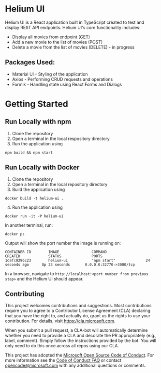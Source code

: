 # Helium UI

Helium UI is a React application built in TypeScript created to test and display REST API endpoints. Helium UI's core functionality includes:
- Display all movies from endpoint (GET)
- Add a new movie to the list of movies (POST)
- Delete a movie from the list of movies (DELETE) - in progress

## Packages Used:
- Material UI - Styling of the application
- Axios - Performing CRUD requests and operations
- Formik - Handling state using React Forms and Dialogs
  

# Getting Started

## Run Locally with npm

1. Clone the repository
2. Open a terminal in the local respository directory
3. Run the application using
```
npm build && npm start
```

## Run Locally with Docker

1. Clone the repository
2. Open a terminal in the local repository directory
3. Build the application using
```
docker build -t helium-ui .
```
4. Run the application using
```
docker run -it -P helium-ui
```
In another terminal, run:
```
docker ps
```
Output will show the port number the image is running on:
```
CONTAINER ID        IMAGE               COMMAND                  CREATED             STATUS              PORTS                  
1dafc0296c23        helium-ui           "npm start"              24 seconds ago      Up 23 seconds       0.0.0.0:32770->3000/tcp
```
In a browser, navigate to `http://localhost:<port number from previous step>` and the Helium UI should appear.


## Contributing

This project welcomes contributions and suggestions.  Most contributions require you to agree to a
Contributor License Agreement (CLA) declaring that you have the right to, and actually do, grant us
the rights to use your contribution. For details, visit https://cla.microsoft.com.

When you submit a pull request, a CLA-bot will automatically determine whether you need to provide
a CLA and decorate the PR appropriately (e.g., label, comment). Simply follow the instructions
provided by the bot. You will only need to do this once across all repos using our CLA.

This project has adopted the [Microsoft Open Source Code of Conduct](https://opensource.microsoft.com/codeofconduct/).
For more information see the [Code of Conduct FAQ](https://opensource.microsoft.com/codeofconduct/faq/) or
contact [opencode@microsoft.com](mailto:opencode@microsoft.com) with any additional questions or comments.
